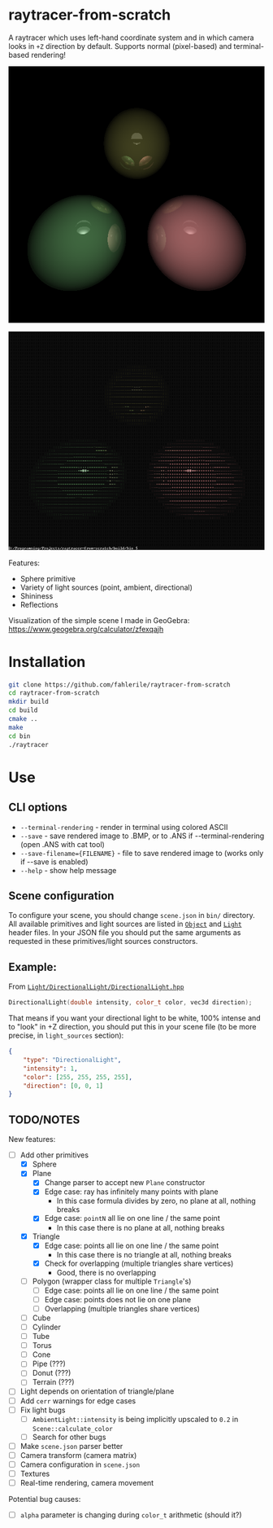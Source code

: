 # raytracer-from-scratch

A raytracer which uses left-hand coordinate system and in which camera looks in `+Z` direction by default. Supports normal (pixel-based) and terminal-based rendering!

![Normal rendering](images/normal-rendering.png)

![Terminal rendering](images/terminal-based-rendering.png)

Features:
- Sphere primitive
- Variety of light sources (point, ambient, directional)
- Shininess
- Reflections

Visualization of the simple scene I made in GeoGebra: https://www.geogebra.org/calculator/zfexqajh

# Installation
```bash
git clone https://github.com/fahlerile/raytracer-from-scratch
cd raytracer-from-scratch
mkdir build
cd build
cmake ..
make
cd bin
./raytracer
```

# Use

## CLI options
- `--terminal-rendering` - render in terminal using colored ASCII
- `--save` - save rendered image to .BMP, or to .ANS if --terminal-rendering (open .ANS with cat tool)
- `--save-filename={FILENAME}` - file to save rendered image to (works only if --save is enabled)
- `--help` - show help message

## Scene configuration

To configure your scene, you should change `scene.json` in `bin/` directory. All available primitives and light sources are listed in [`Object`](Object/) and [`Light`](Light/) header files. In your JSON file you should put the same arguments as requested in these primitives/light sources constructors.

## Example:

From [`Light/DirectionalLight/DirectionalLight.hpp`](Light/DirectionalLight/DirectionalLight.hpp)
```cpp
DirectionalLight(double intensity, color_t color, vec3d direction);
```
That means if you want your directional light to be white, 100% intense and to "look" in +Z direction, you should put this in your scene file (to be more precise, in `light_sources` section):
```json
{
    "type": "DirectionalLight",
    "intensity": 1,
    "color": [255, 255, 255, 255],
    "direction": [0, 0, 1]
}
```

## TODO/NOTES
New features:
- [ ] Add other primitives
    - [x] Sphere
    - [x] Plane
        - [x] Change parser to accept new `Plane` constructor
        - [x] Edge case: ray has infinitely many points with plane
            - In this case formula divides by zero, no plane at all, nothing breaks
        - [x] Edge case: `pointN` all lie on one line / the same point
            - In this case there is no plane at all, nothing breaks
    - [x] Triangle
        - [x] Edge case: points all lie on one line / the same point
            - In this case there is no triangle at all, nothing breaks
        - [x] Check for overlapping (multiple triangles share vertices)
            - Good, there is no overlapping
    - [ ] Polygon (wrapper class for multiple `Triangle`'s)
        - [ ] Edge case: points all lie on one line / the same point
        - [ ] Edge case: points does not lie on one plane
        - [ ] Overlapping (multiple triangles share vertices)
    - [ ] Cube
    - [ ] Cylinder
    - [ ] Tube
    - [ ] Torus
    - [ ] Cone
    - [ ] Pipe (???)
    - [ ] Donut (???)
    - [ ] Terrain (???)
- [ ] Light depends on orientation of triangle/plane
- [ ] Add `cerr` warnings for edge cases
- [ ] Fix light bugs
    - [ ] `AmbientLight::intensity` is being implicitly upscaled to `0.2` in `Scene::calculate_color`
    - [ ] Search for other bugs
- [ ] Make `scene.json` parser better
- [ ] Camera transform (camera matrix)
- [ ] Camera configuration in `scene.json`
- [ ] Textures
- [ ] Real-time rendering, camera movement

Potential bug causes:
- [ ] `alpha` parameter is changing during `color_t` arithmetic (should it?)
